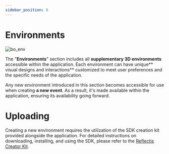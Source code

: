 ```yaml
---
sidebar_position: 6
---
```


# Environments

![bo_env](/img/bo_env.png)

The "**Environments**" section includes all **supplementary 3D environments** accessible within the application. 
Each environment can have unique** visual designs and interactions** customized to meet user preferences and the specific needs of the application.

Any new environment introduced in this section becomes accessible for use when creating **a new event**. As a result, it's made available within the application, ensuring its availability going forward.

# Uploading

Creating a new environment requires the utilization of the SDK creation kit provided alongside the application. For detailed instructions on downloading, installing, and using the SDK, please refer to the [Reflectis Creator Kit](/docs/CK/intro).
